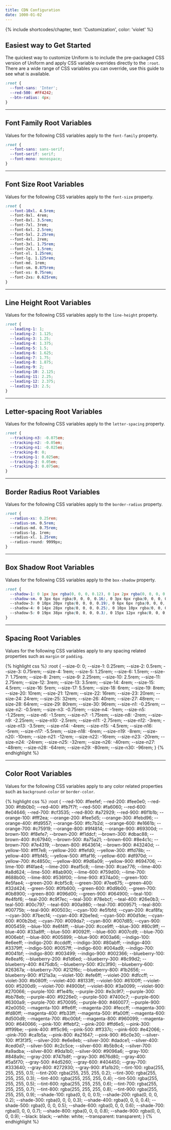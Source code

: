 ```yaml
---
title: CDN Configuration
date: 1000-01-02
---
```


{% include shortcodes/chapter, text: 'Customization', color: 'violet' %}

## Easiest way to Get Started

The quickest way to customize Uniform is to include the pre-packaged CSS version of Uniform and apply CSS variable overrides directly to the `:root`. There are a wide range of CSS variables you can override, use this guide to see what is available.

```css
:root {
  --font-sans: 'Inter';
  --red-500: #FF4242;
  --btn-radius: 4px;
}
```

---


## Font Family Root Variables

Values for the following CSS variables apply to the `font-family` property. 

```css
:root {
  --font-sans: sans-serif;
  --font-serif: serif;
  --font-mono: monospace;
}
```

---


## Font Size Root Variables

Values for the following CSS variables apply to the `font-size` property. 

```css
:root {
  --font-10xl. 4.5rem;
  --font-9xl. 4rem;
  --font-8xl. 3.5rem;
  --font-7xl. 3rem;
  --font-6xl. 2.5rem;
  --font-5xl. 2.25rem;
  --font-4xl. 2rem;
  --font-3xl. 1.75rem;
  --font-2xl. 1.5rem;
  --font-xl. 1.25rem;
  --font-lg. 1.125rem;
  --font-md. 1rem;
  --font-sm. 0.875rem;
  --font-xs: 0.75rem;
  --font-2xs: 0.625rem;
}
```


---


## Line Height Root Variables

Values for the following CSS variables apply to the `line-height` property. 

```css
:root {
  --leading-1: 1;
  --leading-2: 1.125;
  --leading-3: 1.25;
  --leading-4: 1.375;
  --leading-5: 1.5;
  --leading-6: 1.625;
  --leading-7: 1.75;
  --leading-8: 1.875;
  --leading-9: 2;
  --leading-10: 2.125;
  --leading-11: 2.25;
  --leading-12: 2.375;
  --leading-13: 2.5;
}
```

---


## Letter-spacing Root Variables

Values for the following CSS variables apply to the `letter-spacing` property. 

```css
:root {
  --tracking-n3: -0.075em;
  --tracking-n2: -0.05em;
  --tracking-n1: -0.025em;
  --tracking-0: 0;
  --tracking-1: 0.025em;
  --tracking-2: 0.05em;
  --tracking-3: 0.075em;
}
```

---


## Border Radius Root Variables

Values for the following CSS variables apply to the `border-radius` property. 

```css
:root {
  --radius-xs: 0.25rem;
  --radius-sm. 0.5rem;
  --radius-md. 0.75rem;
  --radius-lg. 1rem;
  --radius-xl. 1.25rem;
  --radius-round: 9999px;
}
```

---


## Box Shadow Root Variables

Values for the following CSS variables apply to the `box-shadow` property. 

```css
:root {
  --shadow-1: 0 1px 3px rgba(0, 0, 0, 0.12), 0 1px 2px rgba(0, 0, 0, 0.24);
  --shadow-sm. 0 3px 6px rgba(0, 0, 0, 0.16), 0 3px 6px rgba(0, 0, 0, 0.23);
  --shadow-3: 0 10px 20px rgba(0, 0, 0, 0.19), 0 6px 6px rgba(0, 0, 0, 0.23);
  --shadow-4: 0 14px 28px rgba(0, 0, 0, 0.25), 0 10px 10px rgba(0, 0, 0, 0.22);
  --shadow-5: 0 19px 38px rgba(0, 0, 0, 0.3), 0 15px 12px rgba(0, 0, 0, 0.22);
}
```

---

## Spacing Root Variables

Values for the following CSS variables apply to any spacing related properties such as `margin` or `padding`. 

<div class="bg-black radius-sm h-24 overflow-auto">
{% highlight css %}
:root {
  --size-0: 0;
  --size-1: 0.25rem;
  --size-2: 0.5rem;
  --size-3: 0.75rem;
  --size-4: 1rem;
  --size-5: 1.25rem;
  --size-6: 1.5rem;
  --size-7: 1.75rem;
  --size-8: 2rem;
  --size-9: 2.25rem;
  --size-10: 2.5rem;
  --size-11: 2.75rem;
  --size-12: 3rem;
  --size-13: 3.5rem;
  --size-14: 4rem;
  --size-15: 4.5rem;
  --size-16: 5rem;
  --size-17: 5.5rem;
  --size-18: 6rem;
  --size-19: 8rem;
  --size-20: 10rem;
  --size-21: 12rem;
  --size-22: 16rem;
  --size-23: 20rem;
  --size-24: 24rem;
  --size-25: 32rem;
  --size-26: 40rem;
  --size-27: 48rem;
  --size-28: 64rem;
  --size-29: 80rem;
  --size-30: 96rem;
  --size-n1: -0.25rem;
  --size-n2: -0.5rem;
  --size-n3: -0.75rem;
  --size-n4: -1rem;
  --size-n5: -1.25rem;
  --size-n6: -1.5rem;
  --size-n7: -1.75rem;
  --size-n8: -2rem;
  --size-n9: -2.25rem;
  --size-n10: -2.5rem;
  --size-n11: -2.75rem;
  --size-n12: -3rem;
  --size-n13: -3.5rem;
  --size-n14: -4rem;
  --size-n15: -4.5rem;
  --size-n16: -5rem;
  --size-n17: -5.5rem;
  --size-n18: -6rem;
  --size-n19: -8rem;
  --size-n20: -10rem;
  --size-n21: -12rem;
  --size-n22: -16rem;
  --size-n23: -20rem;
  --size-n24: -24rem;
  --size-n25: -32rem;
  --size-n26: -40rem;
  --size-n27: -48rem;
  --size-n28: -64rem;
  --size-n29: -80rem;
  --size-n30: -96rem;
}
{% endhighlight %}
</div>

---

## Color Root Variables

Values for the following CSS variables apply to any color related properties such as `background-color` or `border-color`. 

<div class="bg-black radius-sm h-24 overflow-auto">
{% highlight css %}
:root {
  --red-100: #feefef;
  --red-200: #fee0e0;
  --red-300: #fdb0b0;
  --red-400: #fb7f7f;
  --red-500: #fa6060;
  --red-600: #e04646;
  --red-700: #cf3535;
  --red-800: #a72929;
  --red-900: #6f1b1b;
  --orange-100: #fff2ea;
  --orange-200: #fee5d5;
  --orange-300: #febd96;
  --orange-400: #fd9557;
  --orange-500: #fc7b2d;
  --orange-600: #e1661b;
  --orange-700: #c75919;
  --orange-800: #9f4814;
  --orange-900: #69300d;
  --brown-100: #f8efe7;
  --brown-200: #f1ddcf;
  --brown-300: #dbac88;
  --brown-400: #c67940;
  --brown-500: #a75a21;
  --brown-600: #8e4c1c;
  --brown-700: #7e4319;
  --brown-800: #643614;
  --brown-900: #43240d;
  --yellow-100: #fff7e8;
  --yellow-200: #ffefd0;
  --yellow-300: #ffd78b;
  --yellow-400: #ffbf45;
  --yellow-500: #ffaf16;
  --yellow-600: #df970d;
  --yellow-700: #c4850c;
  --yellow-800: #9d6a09;
  --yellow-900: #694706;
  --lime-100: #f4fae4;
  --lime-200: #eaf5c8;
  --lime-300: #cae776;
  --lime-400: #a8d624;
  --lime-500: #8ab900;
  --lime-600: #759d00;
  --lime-700: #688b00;
  --lime-800: #536f00;
  --lime-900: #374a00;
  --green-100: #e5fae4;
  --green-200: #cbf5c8;
  --green-300: #7ee675;
  --green-400: #32d424;
  --green-500: #0fb600;
  --green-600: #0d9b00;
  --green-700: #0b8900;
  --green-800: #096d00;
  --green-900: #064900;
  --teal-100: #e4fbf6;
  --teal-200: #c9f7ec;
  --teal-300: #78ebcf;
  --teal-400: #26e0b3;
  --teal-500: #00c797;
  --teal-600: #00a980;
  --teal-700: #009571;
  --teal-800: #00775b;
  --teal-900: #00503c;
  --cyan-100: #e5fbfd;
  --cyan-200: #caf8fa;
  --cyan-300: #7becf4;
  --cyan-400: #2be1ed;
  --cyan-500: #00d1de;
  --cyan-600: #00b2bd;
  --cyan-700: #009da7;
  --cyan-800: #007d85;
  --cyan-900: #005459;
  --blue-100: #e6f4ff;
  --blue-200: #cce9ff;
  --blue-300: #80c9ff;
  --blue-400: #33a8ff;
  --blue-500: #0092ff;
  --blue-600: #007cd9;
  --blue-700: #006ebf;
  --blue-800: #005899;
  --blue-900: #003a66;
  --indigo-100: #e6eeff;
  --indigo-200: #ccddff;
  --indigo-300: #80abff;
  --indigo-400: #3379ff;
  --indigo-500: #0057ff;
  --indigo-600: #004ad9;
  --indigo-700: #0041bf;
  --indigo-800: #003499;
  --indigo-900: #002366;
  --blueberry-100: #e8eaf6;
  --blueberry-200: #d1d6ed;
  --blueberry-300: #8c99d2;
  --blueberry-400: #475db5;
  --blueberry-500: #2c3f90;
  --blueberry-600: #26367a;
  --blueberry-700: #212f6c;
  --blueberry-800: #1b2656;
  --blueberry-900: #121a3a;
  --violet-100: #efe6ff;
  --violet-200: #dfccff;
  --violet-300: #b080ff;
  --violet-400: #8133ff;
  --violet-500: #6100ff;
  --violet-600: #5200d9;
  --violet-700: #4900bf;
  --violet-800: #3a0099;
  --violet-900: #270066;
  --purple-100: #f1e4fb;
  --purple-200: #e3c9f7;
  --purple-300: #bb78eb;
  --purple-400: #9226e0;
  --purple-500: #7400c7;
  --purple-600: #6300a9;
  --purple-700: #570095;
  --purple-800: #460077;
  --purple-900: #2e0050;
  --magenta-100: #ffe6ff;
  --magenta-200: #feccff;
  --magenta-300: #fd80ff;
  --magenta-400: #fb33ff;
  --magenta-500: #fa00ff;
  --magenta-600: #d500d9;
  --magenta-700: #bc00bf;
  --magenta-800: #960099;
  --magenta-900: #640066;
  --pink-100: #ffebf2;
  --pink-200: #ffd6e5;
  --pink-300: #ff99be;
  --pink-400: #ff5c96;
  --pink-500: #ff337c;
  --pink-600: #e42066;
  --pink-700: #ca1b5a;
  --pink-800: #a21647;
  --pink-900: #6c0e30;
  --silver-100: #f3f3f5;
  --silver-200: #e6e8eb;
  --silver-300: #dadce1;
  --silver-400: #ced0d7;
  --silver-500: #c2c5ce;
  --silver-600: #b5b9c4;
  --silver-700: #a9adba;
  --silver-800: #9da1b0;
  --silver-900: #9096a6;
  --gray-100: #848a9c;
  --gray-200: #747b8f;
  --gray-300: #676d80;
  --gray-400: #5a5f70;
  --gray-500: #4d5260;
  --gray-600: #404450;
  --gray-700: #333640;
  --gray-800: #272930;
  --gray-900: #1a1b20;
  --tint-100: rgba(255, 255, 255, 0.1);
  --tint-200: rgba(255, 255, 255, 0.2);
  --tint-300: rgba(255, 255, 255, 0.3);
  --tint-400: rgba(255, 255, 255, 0.4);
  --tint-500: rgba(255, 255, 255, 0.5);
  --tint-600: rgba(255, 255, 255, 0.6);
  --tint-700: rgba(255, 255, 255, 0.7);
  --tint-800: rgba(255, 255, 255, 0.8);
  --tint-900: rgba(255, 255, 255, 0.9);
  --shade-100: rgba(0, 0, 0, 0.1);
  --shade-200: rgba(0, 0, 0, 0.2);
  --shade-300: rgba(0, 0, 0, 0.3);
  --shade-400: rgba(0, 0, 0, 0.4);
  --shade-500: rgba(0, 0, 0, 0.5);
  --shade-600: rgba(0, 0, 0, 0.6);
  --shade-700: rgba(0, 0, 0, 0.7);
  --shade-800: rgba(0, 0, 0, 0.8);
  --shade-900: rgba(0, 0, 0, 0.9);
  --black: black;
  --white: white;
  --transparent: transparent;
}
{% endhighlight %}
</div>